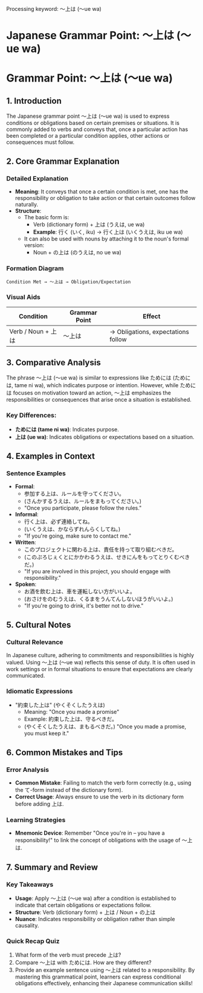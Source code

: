 Processing keyword: ～上は (～ue wa)
# Japanese Grammar Point: ～上は (～ue wa)
# Grammar Point: ～上は (～ue wa)
## 1. Introduction
The Japanese grammar point ～上は (～ue wa) is used to express conditions or obligations based on certain premises or situations. It is commonly added to verbs and conveys that, once a particular action has been completed or a particular condition applies, other actions or consequences must follow.
## 2. Core Grammar Explanation
### Detailed Explanation
- **Meaning**: It conveys that once a certain condition is met, one has the responsibility or obligation to take action or that certain outcomes follow naturally.
- **Structure**:
  - The basic form is: 
    - Verb (dictionary form) + 上は (うえは, ue wa)
    - **Example**: 行く (いく, iku) → 行く上は (いくうえは, iku ue wa)
  - It can also be used with nouns by attaching it to the noun's formal version:
    - Noun + の上は (のうえは, no ue wa)
### Formation Diagram
```plaintext
Condition Met → ～上は → Obligation/Expectation
```
### Visual Aids
| Condition            | Grammar Point | Effect                         |
|---------------------|---------------|--------------------------------|
| Verb / Noun + 上は  | 〜上は       | → Obligations, expectations follow |
## 3. Comparative Analysis
The phrase ～上は (～ue wa) is similar to expressions like ためには (ためには, tame ni wa), which indicates purpose or intention. However, while ためには focuses on motivation toward an action, ～上は emphasizes the responsibilities or consequences that arise once a situation is established.
### Key Differences:
- **ためには (tame ni wa)**: Indicates purpose.
- **上は (ue wa)**: Indicates obligations or expectations based on a situation.
## 4. Examples in Context
### Sentence Examples
- **Formal**:
  - 参加する上は、ルールを守ってください。
  - (さんかするうえは、ルールをまもってください。)
  - "Once you participate, please follow the rules."
- **Informal**:
  - 行く上は、必ず連絡してね。
  - (いくうえは、かならずれんらくしてね。)
  - "If you're going, make sure to contact me."
- **Written**:
  - このプロジェクトに関わる上は、責任を持って取り組むべきだ。
  - (このぷろじぇくとにかかわるうえは、せきにんをもってとりくむべきだ。)
  - "If you are involved in this project, you should engage with responsibility."
- **Spoken**:
  - お酒を飲む上は、車を運転しない方がいいよ。
  - (おさけをのむうえは、くるまをうんてんしないほうがいいよ。)
  - "If you're going to drink, it's better not to drive."
## 5. Cultural Notes
### Cultural Relevance
In Japanese culture, adhering to commitments and responsibilities is highly valued. Using ～上は (～ue wa) reflects this sense of duty. It is often used in work settings or in formal situations to ensure that expectations are clearly communicated.
### Idiomatic Expressions
- "約束した上は" (やくそくしたうえは)
  - Meaning: "Once you made a promise"
  - Example: 約束した上は、守るべきだ。
  - (やくそくしたうえは、まもるべきだ。) "Once you made a promise, you must keep it."
## 6. Common Mistakes and Tips
### Error Analysis
- **Common Mistake**: Failing to match the verb form correctly (e.g., using the て-form instead of the dictionary form).
- **Correct Usage**: Always ensure to use the verb in its dictionary form before adding 上は.
### Learning Strategies
- **Mnemonic Device**: Remember "Once you're in – you have a responsibility!" to link the concept of obligations with the usage of ～上は.
  
## 7. Summary and Review
### Key Takeaways
- **Usage**: Apply ～上は (～ue wa) after a condition is established to indicate that certain obligations or expectations follow.
- **Structure**: Verb (dictionary form) + 上は / Noun + の上は
- **Nuance**: Indicates responsibility or obligation rather than simple causality.
### Quick Recap Quiz
1. What form of the verb must precede 上は?
2. Compare ～上は with ためには. How are they different?
3. Provide an example sentence using ～上は related to a responsibility.
By mastering this grammatical point, learners can express conditional obligations effectively, enhancing their Japanese communication skills!
